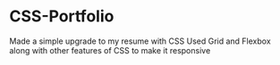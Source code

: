 # CSS-Portfolio
Made a simple upgrade to my resume with CSS
Used Grid and Flexbox along with other features of CSS to make it responsive
